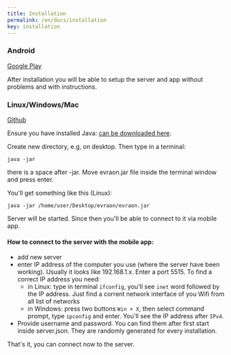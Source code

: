 ```yaml
---
title: Installation
permalink: /en/docs/installation
key: installation
---
```


### Android
[Google Play](https://play.google.com/store/apps/details?id=com.evraon.trading)

After installation you will be able to setup the server and app without problems and with instructions.

### Linux/Windows/Mac
[Github](https://github.com/avently/Evraon/releases)

Ensure you have installed Java: [can be downloaded here](https://www.java.com/en/download/manual.jsp).

Create new directory, e.g, on desktop. Then type in a terminal:
```
java -jar 
```
there is a space after -jar. Move evraon.jar file inside the terminal window and press enter.

You'll get something like this (Linux):
```
java -jar /home/user/Desktop/evraon/evraon.jar
```

Server will be started. Since then you'll be able to connect to it via mobile app.

#### How to connect to the server with the mobile app:
- add new server
- enter IP address of the computer you use (where the server have been working). Usually it looks like 192.168.1.x. Enter a port 5515. To find a correct IP address you need:
  - in Linux: type in terminal `ifconfig`, you'll see `inet` word followed by the IP address. Just find a corrent network interface of you Wifi from all list of networks
  - in Windows: press two buttons `Win + X`, then select command prompt, type `ipconfig` and enter. You'll see the IP address after `IPv4`.
- Provide username and password. You can find them after first start inside server.json. They are randomly generated for every installation.

That's it, you can connect now to the server.

